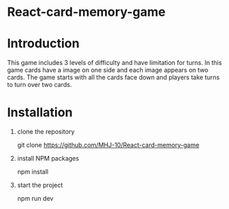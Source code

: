 # React-card-memory-game

# Introduction

This game includes 3 levels of difficulty and have limitation for turns.
 In this game cards have a image on one side and each image appears on two cards. The game starts with all the cards face down and players take turns to turn over two cards.

# Installation

1. clone the repository

   git clone https://github.com/MHJ-10/React-card-memory-game

2. install NPM packages

   npm install

3. start the project

   npm run dev

